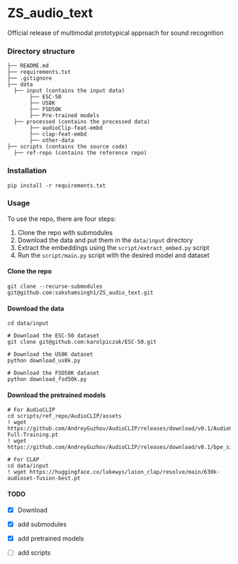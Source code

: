 # ZS_audio_text
Official release of multimodal prototypical approach for sound recognition

### Directory structure
```
├── README.md
├── requirements.txt
├── .gitignore
├── data
  ├── input (contains the input data)
       ├── ESC-50 
       ├── US8K
       ├── FSD50K
       ├── Pre-trained models             
  ├── processed (contains the processed data)
       ├── audioClip-feat-embd 
       ├── clap-feat-embd
       ├── other-data
├── scripts (contains the source code)
  ├── ref-repo (contains the reference repo)
```

### Installation
```
pip install -r requirements.txt
```

### Usage
To use the repo, there are four steps:
1. Clone the repo with submodules 
2. Download the data and put them in the `data/input` directory
3. Extract the embeddings using the `script/extract_embed.py` script
4. Run the `script/main.py` script with the desired model and dataset

#### Clone the repo
```
git clone --recurse-submodules git@github.com:sakshamsingh1/ZS_audio_text.git
```

#### Download the data
```
cd data/input

# Download the ESC-50 dataset
git clone git@github.com:karolpiczak/ESC-50.git

# Download the US8K dataset
python download_us8k.py

# Download the FSD50K dataset
python download_fsd50k.py
```

#### Download the pretrained models
```
# For AudioCLIP
cd scripts/ref_repo/AudioCLIP/assets
! wget https://github.com/AndreyGuzhov/AudioCLIP/releases/download/v0.1/AudioCLIP-Full-Training.pt
! wget https://github.com/AndreyGuzhov/AudioCLIP/releases/download/v0.1/bpe_simple_vocab_16e6.txt.gz 

# For CLAP
cd data/input
! wget https://huggingface.co/lukewys/laion_clap/resolve/main/630k-audioset-fusion-best.pt
```

#### TODO
- [x] Download
- [x] add submodules
- [x] add pretrained models
- [ ] add scripts


